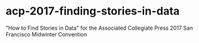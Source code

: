 # acp-2017-finding-stories-in-data
"How to Find Stories in Data" for the Associated Collegiate Press 2017 San Francisco Midwinter Convention
